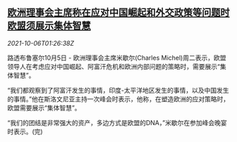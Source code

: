 <!--1633483862000-->
[欧洲理事会主席称在应对中国崛起和外交政策等问题时 欧盟须展示集体智慧](https://cn.reuters.com/article/eu-summit-michel-china-1006-idCNKBS2GW02R)
------

<div><i>2021-10-06T01:26:38Z</i></div><p>路透布鲁塞尔10月5日 - 欧洲理事会主席米歇尔(Charles Michel)周二表示，欧盟领导人在考虑应对中国崛起、阿富汗危机和欧洲内部问题的策略时，需要展示“集体智慧”。</p><p>“我们都观察到了阿富汗发生的事情，印度-太平洋地区发生的事情，以及中国发生的事情。”他在斯洛文尼亚主持一次峰会时表示，他称，在塑造欧洲的应对策略时，欧盟需要展示“集体智慧”。</p><p>“我们的团结是非常强大的资产，多边方式是欧盟的DNA，”米歇尔在参加峰会晚宴时表示。(完)</p>
